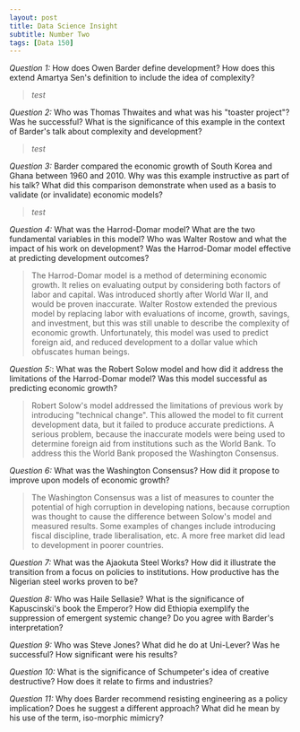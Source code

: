 ```yaml
---
layout: post
title: Data Science Insight
subtitle: Number Two
tags: [Data 150]
---
```


*Question 1:* How does Owen Barder define development? How does this extend Amartya Sen's definition to include the idea of complexity?

  > *test*

*Question 2:* Who was Thomas Thwaites and what was his "toaster project"? Was he successful? What is the significance of this example in the context of Barder's talk about complexity and development?

  > *test*

*Question 3:* Barder compared the economic growth of South Korea and Ghana between 1960 and 2010. Why was this example instructive as part of his talk? What did this comparison demonstrate when used as a basis to validate (or invalidate) economic models?

  > *test*

*Question 4:* What was the Harrod-Domar model? What are the two fundamental variables in this model? Who was Walter Rostow and what the impact of his work on development?  Was the Harrod-Domar model effective at predicting development outcomes?

  > The Harrod-Domar model is a method of determining economic growth. It relies on evaluating output by considering both factors of labor and capital. Was introduced shortly after World War II, and would be proven inaccurate. Walter Rostow extended the previous model by replacing labor with evaluations of income, growth, savings, and investment, but this was still unable to describe the complexity of economic growth. Unfortunately, this model was used to predict foreign aid, and reduced development to a dollar value which obfuscates human beings.

*Question 5:*: What was the Robert Solow model and how did it address the limitations of the Harrod-Domar model? Was this model successful as predicting economic growth?

  > Robert Solow's model addressed the limitations of previous work by introducing "technical change". This allowed the model to fit current development data, but it failed to produce accurate predictions. A serious problem, because the inaccurate models were being used to determine foreign aid from institutions such as the World Bank. To address this the World Bank proposed the Washington Consensus.

*Question 6:* What was the Washington Consensus? How did it propose to improve upon models of economic growth?

  > The Washington Consensus was a list of measures to counter the potential of high corruption in developing nations, because corruption was thought to cause the difference between Solow's model and measured results. Some examples of changes include introducing fiscal discipline, trade liberalisation, etc. A more free market did lead to development in poorer countries.

*Question 7:* What was the Ajaokuta Steel Works? How did it illustrate the transition from a focus on policies to institutions.  How productive has the Nigerian steel works proven to be?

*Question 8:* Who was Haile Sellasie?  What is the significance of Kapuscinski's book the Emperor? How did Ethiopia exemplify the suppression of emergent systemic change? Do you agree with Barder's interpretation?

*Question 9:* Who was Steve Jones? What did he do at Uni-Lever? Was he successful? How significant were his results?

*Question 10:* What is the significance of Schumpeter's idea of creative destructive? How does it relate to firms and industries?

*Question 11:* Why does Barder recommend resisting engineering as a policy implication? Does he suggest a different approach?  What did he mean by his use of the term, iso-morphic mimicry?
